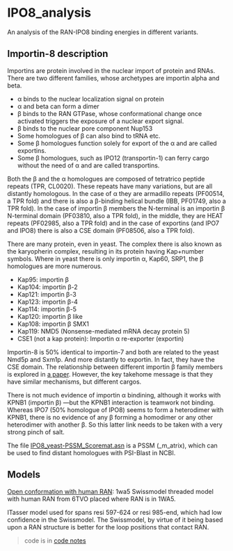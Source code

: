 # IPO8_analysis
An analysis of the RAN-IPO8 binding energies in different variants.

## Importin-8 description

Importins are protein involved in the nuclear import of protein and RNAs.
There are two different families, whose archetypes are importin alpha and beta.

* &alpha; binds to the nuclear localization signal on protein
* &alpha; and beta can form a dimer
* &beta; binds to the RAN GTPase, whose conformational change once activated triggers the exposure of a nuclear export signal.
* &beta; binds to the nuclear pore component Nup153
* Some homologues of &beta; can also bind to tRNA etc.
* Some &beta; homologues function solely for export of the &alpha; and are called exportins.
* Some &beta; homologues, such as IPO12 (transportin-1) can ferry cargo without the need of &alpha; and are called transportins.

Both the &beta; and the &alpha; homologues are composed of tetratrico peptide repeats (TPR, CL0020). These repeats have many variations, but are all distantly homologous.
In the case of &alpha; they are armadillo repeats (PF00514, a TPR fold) and there is also a &beta;-binding helical bundle (IBB, PF01749, also a TPR fold).
In the case of importin &beta; members the N-terminal is an importin &beta; N-terminal domain (PF03810, also a TPR fold),
in the middle, they are HEAT repeats (PF02985, also a TPR fold) and in the case of exportins (and IPO7 and IPO8) there is also a CSE domain (PF08506, also a TPR fold).

There are many protein, even in yeast. The complex there is also known as the karyopherin complex, resulting in its protein having Kap+number symbols.
Where in yeast there is only importin &alpha;, Kap60, SRP1, the &beta; homologues are more numerous.

* Kap95: importin &beta;
* Kap104: importin &beta;-2
* Kap121: importin &beta;-3
* Kap123: importin &beta;-4
* Kap114: importin &beta;-5
* Kap120: importin &beta; like
* Kap108: importin &beta; SMX1
* Kap119: NMD5 (Nonsense-mediated mRNA decay protein 5)
* CSE1 (not a kap protein): Importin &alpha; re-exporter (exportin)

Importin-8 is 50% identical to importin-7 and both are related to the yeast Nmd5p and Sxm1p. And more distantly to exportin.
In fact, they have the CSE domain.
The relationship between different importin &beta; family members is explored in [a paper](https://journals.plos.org/plosone/article?id=10.1371/journal.pone.0019308).
However, the key takehome message is that they have similar mechanisms, but different cargos.

There is not much evidence of importin &alpha; bindining, although it works with KPNB1 (importin &beta;) —but the KPNB1 interaction is teamwork not binding.
Whereas IPO7 (50% homologue of IPO8) seems to form a heterodimer with KPNB1, there is no evidence of any &beta; forming a homodimer or any other heterodimer with another &beta;.
So this latter link needs to be taken with a very strong pinch of salt.

The file [IPO8_yeast-PSSM_Scoremat.asn](IPO8_yeast-PSSM_Scoremat.asn) is a PSSM (_m_atrix), which can be used to find distant homologues with PSI-Blast in NCBI.

## Models

[Open conformation with human RAN](IPO8-RAN.r.pdb): 1wa5 Swissmodel threaded model with human RAN from 6TVO placed where RAN is in 1WA5.

ITasser model used for spans resi 597-624 or resi 985-end, which had low confidence in the Swissmodel.
The Swissmodel, by virtue of it being based upon a RAN structure is better for the loop positions that contact RAN.

> code is in [code notes](code.md)